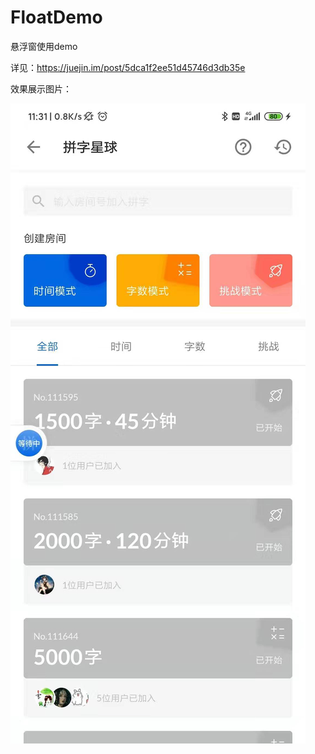 # FloatDemo
悬浮窗使用demo

详见：https://juejin.im/post/5dca1f2ee51d45746d3db35e

效果展示图片：

![图片缺失](https://raw.githubusercontent.com/dongrong-fu/FloatDemo/master/img-folder/0ec19fe3269149d33f60c14a5c4b61d.jpg)

